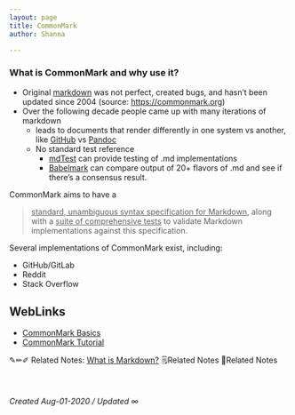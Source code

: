 ```yaml
---
layout: page
title: CommonMark
author: Shanna

---
```



### What is CommonMark and why use it?

- Original [markdown](../mocs/🟣MARKDOWN.md) was not perfect, created bugs, and hasn’t been updated since 2004 (source: https://commonmark.org)
- Over the following decade people came up with many iterations of markdown
	- leads to documents that render differently in one system vs another, like [GitHub](202008011612-github-flavored-markdown.md) vs [Pandoc](202008021358-pandoc-program.md)
	- No standard test reference
		- [mdTest](202008010550-mdtest.md) can provide testing of .md implementations
		-  [Babelmark](202008011551-babelmark-for-markdown.md) can compare output of 20+ flavors of .md and see if there’s a consensus result.

CommonMark aims to have a

> <ins>standard, unambiguous syntax specification for Markdown</ins>, along with a <ins>suite of comprehensive tests</ins> to validate Markdown implementations against this specification.

Several implementations of CommonMark exist, including:
- GitHub/GitLab
- Reddit
- Stack Overflow

## WebLinks
- [CommonMark Basics](https://commonmark.org/help/)
- [CommonMark Tutorial](https://commonmark.org/help/tutorial/)



✎✏✐ Related Notes: [What is Markdown?](202007251031-what-is-markdown.md)
🗒Related Notes
📄Related Notes




<br>

###### Created Aug-01-2020 / Updated ∞

